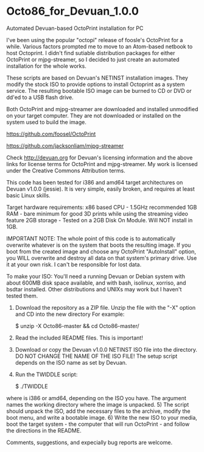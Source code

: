 # Octo86_for_Devuan_1.0.0
Automated Devuan-based OctoPrint installation for PC

  I've been using the popular "octopi" release of foosle's OctoPrint for a while.  Various factors prompted me to move to an Atom-based netbook to host Octoprint.  I didn't find sutiable distribution packages for either OctoPrint or mjpg-streamer, so I decided to just create an automated installation for the whole works.

  These scripts are based on Devuan's NETINST installation images.  They modify the stock ISO to provide options to install Octoprint as a system service.  The resulting bootable ISO image can be burned to CD or DVD or dd'ed to a USB flash drive.

  Both OctoPrint and mjpg-streamer are downloaded and installed unmodified on your target computer.  They are not downloaded or installed on the system used to build the image.
  
  https://github.com/foosel/OctoPrint
  
  https://github.com/jacksonliam/mjpg-streamer
  
  Check http://devuan.org for Devuan's licensing information and the above links for license terms for OctoPrint and mjpg-streamer.  My work is licensed under the Creative Commons Attribution terms.
  
  This code has been tested for i386 and amd64 target architectures on Devuan v1.0.0 (jessie).  It is very simple, easily broken, and requires at least basic Linux skills.
  
Target hardware requirements:
x86 based CPU - 1.5GHz recommended
1GB RAM - bare minimum for good 3D prints while using the streaming video feature
2GB storage - Tested on a 2GB Disk On Module.  Will NOT install in 1GB.
  
  IMPORTANT NOTE:
  The whole point of this code is to automatically overwrite whatever is on the system that boots the resulting image.  If you boot from the created image and choose any OctoPrint "AutoInstall" option, you WILL overwrite and destroy all data on that system's primary drive.  Use it at your own risk.  I can't be responsible for lost data.

  
  To make your ISO:
  You'll need a running Devuan or Debian system with about 600MB disk space available, and with bash, isolinux, xorriso, and bsdtar installed.  Other distributions and UNIXs may work but I haven't tested them.

1) Download the repository as a ZIP file. Unzip the file with the "-X" option and CD into the new directory For example:

   $ unzip -X Octo86-master && cd Octo86-master/

2) Read the included README files.  This is important!
3) Download or copy the Devuan v1.0.0 NETINST ISO file into the directory.  DO NOT CHANGE THE NAME OF THE ISO FILE!  The setup script depends on the ISO name as set by Devuan.
4) Run the TWIDDLE script:

   $ ./TWIDDLE <arch> <subdir>
  
  where <arch> is i386 or amd64, depending on the ISO you have.  The <subdir> argument names the working directory where the image is unpacked.
5)  The script should unpack the ISO, add the necessary files to the archive, modify the boot menu, and write a bootable image.
6)  Write the new ISO to your media, boot the target system - the computer that will run OctoPrint - and follow the directions in the README.


Comments, suggestions, and expecially bug reports are welcome.
